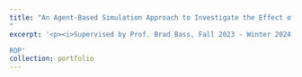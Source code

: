 ```yaml
---
title: "An Agent-Based Simulation Approach to Investigate the Effect of Decreasing Birth Rates and the Efficacy of Potential Solutions![image](https://github.com/user-attachments/assets/c2828a88-b36a-40b0-a743-b4fb140d8899)
"
excerpt: '<p><i>Supervised by Prof. Brad Bass, Fall 2023 - Winter 2024 </i></p>

ROP'
collection: portfolio
---
```

